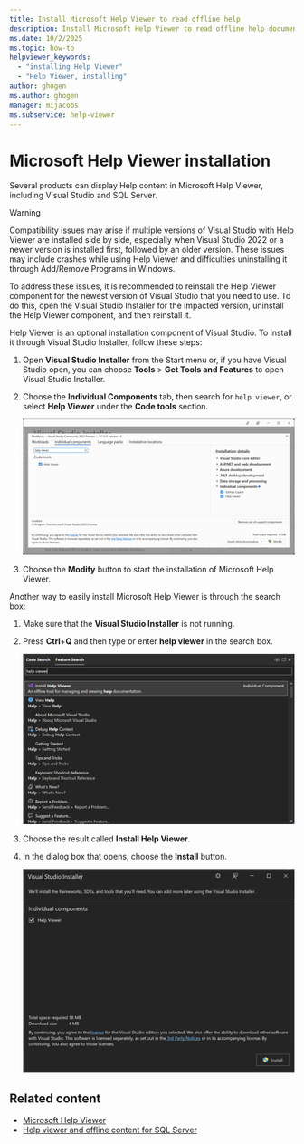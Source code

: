 ```yaml
---
title: Install Microsoft Help Viewer to read offline help
description: Install Microsoft Help Viewer to read offline help documentation for various products including Visual Studio and SQL Server.
ms.date: 10/2/2025
ms.topic: how-to
helpviewer_keywords:
  - "installing Help Viewer"
  - "Help Viewer, installing"
author: ghogen
ms.author: ghogen
manager: mijacobs
ms.subservice: help-viewer
---
```

# Microsoft Help Viewer installation

Several products can display Help content in Microsoft Help Viewer, including Visual Studio and SQL Server.

>[!WARNING]
>Compatibility issues may arise if multiple versions of Visual Studio with Help Viewer are installed side by side, especially when Visual Studio 2022 or a newer version is installed first, followed by an older version. These issues may include crashes while using Help Viewer and difficulties uninstalling it through Add/Remove Programs in Windows.
>
> To address these issues, it is recommended to reinstall the Help Viewer component for the newest version of Visual Studio that you need to use. To do this, open the Visual Studio Installer for the impacted version, uninstall the Help Viewer component, and then reinstall it.

Help Viewer is an optional installation component of Visual Studio. To install it through Visual Studio Installer, follow these steps:

1. Open **Visual Studio Installer** from the Start menu or, if you have Visual Studio open, you can choose **Tools** > **Get Tools and Features** to open Visual Studio Installer.

1. Choose the **Individual Components** tab, then search for `help viewer`, or select **Help Viewer** under the **Code tools** section.

   ![VS Installer Help Viewer component](media/installation/vs-installer.png)

1. Choose the **Modify** button to start the installation of Microsoft Help Viewer.

Another way to easily install Microsoft Help Viewer is through the search box:

1. Make sure that the **Visual Studio Installer** is not running.

1. Press **Ctrl**+**Q** and then type or enter **help viewer** in the search box.

   ![Search box](media/installation/quick-launch.png)

1. Choose the result called **Install Help Viewer**.

1. In the dialog box that opens, choose the **Install** button.

   ![Install button](media/installation/install.png)

## Related content

- [Microsoft Help Viewer](../help-viewer/overview.md)
- [Help viewer and offline content for SQL Server](/sql/sql-server/sql-server-offline-documentation)

